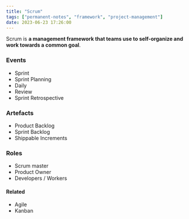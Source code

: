 ```yaml
---
title: "Scrum"
tags: ["permanent-notes", "framework", "project-management"]
date: 2023-06-23 17:26:00
---
```


Scrum is **a management framework that teams use to self-organize and work towards a common goal**.

### Events
- Sprint
- Sprint Planning
- Daily
- Review
- Sprint Retrospective

### Artefacts
- Product Backlog
- Sprint Backlog
- Shippable Increments

### Roles
- Scrum master
- Product Owner
- Developers / Workers

#### Related

- Agile
- Kanban